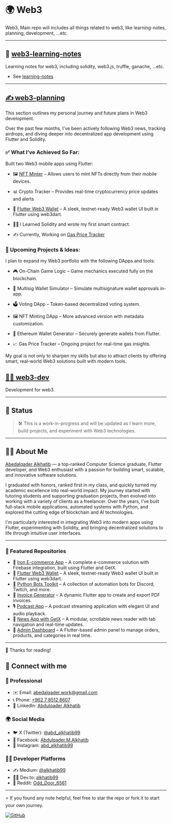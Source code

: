 # 🌍 Web3

Web3, Main repo will includes all things related to web3,
like learning-notes, planning, development, ...etc.

---

## 🧠 [web3-learning-notes](./web3-learning-notes/README.md)

Learning notes for web3, including solidity, web3.js, truffle, ganache, ...etc.

- See [learning-notes](./web3-learning-notes/README.md)

---

## [✍️ web3-planning](./)

This section outlines my personal journey and future plans in Web3 development.

Over the past few months, I’ve been actively following Web3 news, tracking airdrops, and diving deeper into decentralized app development using Flutter and Solidity.

### ✅ What I’ve Achieved So Far:

Built two Web3 mobile apps using Flutter:

* 🖼️ [NFT Minter]('https://github.com/alkhatib99/nft_minter_app') – Allows users to mint NFTs directly from their mobile devices.

* 📊 Crypto Tracker – Provides real-time cryptocurrency price updates and alerts

* 🔑 [Flutter Web3 Wallet]('https://github.com/alkhatib99/flutter-web3-wallet') – A sleek, testnet-ready Web3 wallet UI built in Flutter using web3dart.

* 👨‍💻 I Learned Solidity and wrote my first smart contract.

* ✍️ Currently, Working on [Gas Price Tracker]('https://github.com/alkhatib99/gas_price_tracker')

### 🚀 Upcoming Projects & Ideas:
I plan to expand my Web3 portfolio with the following DApps and tools:

* 🎮 On-Chain Game Logic – Game mechanics executed fully on the blockchain.

* 🧾 Multisig Wallet Simulator – Simulate multisignature wallet approvals in-app.

* 🗳️ Voting DApp – Token-based decentralized voting system.

* 🖼️ NFT Minting DApp – More advanced version with metadata customization.

* 🔐 Ethereum Wallet Generator – Securely generate wallets from Flutter.

* 📈 Gas Price Tracker – Ongoing project for real-time gas insights.

My goal is not only to sharpen my skills but also to attract clients by offering smart, real-world Web3 solutions built with modern tools.
## [👨‍💻 web3-dev](./)

Development for web3.

---



## 🚧 Status

> 🛠 This is a work-in-progress and will be updated as I learn more, build projects, and experiment with Web3 technologies.

---

## 👨‍💻 About Me

[Abedalqader Alkhatib](./README.md) — a top-ranked Computer Science graduate, Flutter developer, and Web3 enthusiast with a passion for building smart, scalable, and innovative software solutions.

I graduated with honors, ranked first in my class, and quickly turned my academic excellence into real-world impact. My journey started with tutoring students and supporting graduation projects, then evolved into working with a variety of clients as a freelancer. Over the years, I’ve built full-stack mobile applications, automated systems with Python, and explored the cutting edge of blockchain and AI technologies.

I'm particularly interested in integrating Web3 into modern apps using Flutter, experimenting with Solidity, and bringing decentralized solutions to life through intuitive user interfaces.

---

### 📂 Featured Repositories

* 🔧 [Iron E-commerce App](https://github.com/alkhatib99/iron-ecommerce-app) – A complete e-commerce solution with Firebase integration, built using Flutter and GetX.  
* 📱 [Flutter Web3 Wallet](https://github.com/alkhatib99/flutter-web3-wallet) – A sleek, testnet-ready Web3 wallet UI built in Flutter using web3dart.  
* 🤖 [Python Bots Toolkit](https://github.com/alkhatib99/python-bots) – A collection of automation bots for Discord, Twitch, and more.  
* 🧾 [Invoice Generator](https://github.com/alkhatib99/invoice-generator) – A dynamic Flutter app to create and export PDF invoices.  
* 🎙️ [Podcast App](https://github.com/alkhatib99/flutter-podcast-app) – A podcast streaming application with elegant UI and audio playback.  
* 📰 [News App with GetX](https://github.com/alkhatib99/flutter-news-app) – A modular, scrollable news reader with tab navigation and real-time updates.  
* 🛒 [Admin Dashboard](https://github.com/alkhatib99/flutter-admin-dashboard) – A Flutter-based admin panel to manage orders, products, and categories in real time.  

---

👋 Thanks for reading!

## 🔗 Connect with me

### 💼 Professional

* ✉️ Email: [abedalqader.work@gmail.com](mailto:abedalqader.work@gmail.com)  
* 📞 Phone: [+962 7 8512 8607](tel:+962785128607)  
* 👔 LinkedIn: [Abdulqader Alkhatib](https://linkedin.com/in/abdulqader-alkhatib)  

### 🌍 Social Media

* 🐦 X (Twitter): [@abd_alkhatib99](https://x.com/abd_alkhatib99)  
* 📘 Facebook: [Abdulqader.M.Alkhatib](https://facebook.com/Abdulqader.M.Alkhatib)  
* 📸 Instagram: [abd_alkhatib99](https://instagram.com/abd_alkhatib99)  

### 👨‍💻 Developer Platforms

* ✍️ Medium: [@alkhatib99](https://medium.com/@alkhatib99)  
* 👨‍💻 Dev.to: [alkhatib99](https://dev.to/alkhatib99)  
* 👾 Reddit: [Odd_Door_6561](https://reddit.com/user/Odd_Door_6561)  

---

⭐ If you found any note helpful, feel free to star the repo or fork it to start your own journey.

[![GitHub](https://img.shields.io/badge/GitHub-100000?style=for-the-badge&logo=github&logoColor=white)](https://github.com/alkhatib99/web3-learning-notes)
